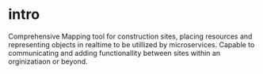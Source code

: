 # intro 
Comprehensive Mapping tool for construction sites, placing resources and representing objects in realtime to be utillized by microservices.
Capable to communicating and adding functionallity between sites within an orginizatiaon or beyond.  
